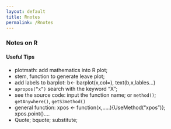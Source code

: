 ```yaml
---
layout: default
title: Rnotes
permalink: /Rnotes
---
```


### Notes on R

#### Useful Tips
   - plotmath: add mathematics into R plot;
   - stem, function to generate leave plot;
   - add labels to barplot: b<- barplot(x,col=), text(b,x,lables…)
   - `apropos(“x”)` search with the keyword “X”;
   - see the source code: input the function name; or `method()`; `getAnywhere()`, `getS3method()`
   - general function: xpos <- function(x,…..){UseMethod(“xpos”)}; xpos.point()….
   - Quote; bquote; substitute; 

